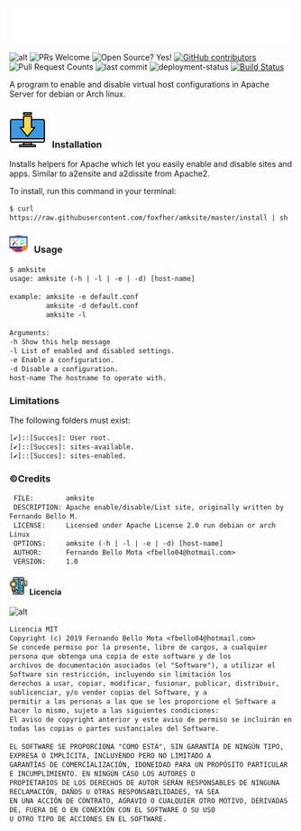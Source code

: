<head>
    <!-- CSS Files -->
     <link href="custom.css" rel="stylesheet" />
</head>

<!--  # amksite -->
![title](config-amksite/title.svg)

![alt](https://img.shields.io/apm/l/vim-mode?label=license&logo=dark-green) ![PRs Welcome](https://img.shields.io/badge/PRs-Welcome-success) ![Open Source? Yes!](https://badgen.net/badge/Open%20Source%20%3F/Yes%21/blue?icon=github) [![GitHub contributors](https://img.shields.io/github/contributors/foxfher/github-readme-quotes.svg)](https://github.com/foxfher/github-readme-quotes/graphs/contributors) ![Pull Request Counts](https://img.shields.io/bitbucket/pr/foxfher/github-readme-quotes) ![last commit](https://img.shields.io/github/last-commit/foxfher/github-readme-quotes) ![deployment-status](https://img.shields.io/website?url=https%3A%2F%2Fgithub-readme-quotes.herokuapp.com%2Fquote) [![Build Status](https://travis-ci.org/joemccann/dillinger.svg?branch=master)](https://github.com/foxfher/github-readme-quotes/)
 
A program to enable and disable virtual host configurations in Apache Server for debian or Arch linux.

### ![install](config-amksite/install.svg) &nbsp; Installation

Installs helpers for Apache which let you easily enable and disable sites and apps. Similar to a2ensite and a2dissite from Apache2.

To install, run this command in your terminal:
```console
$ curl https://raw.githubusercontent.com/foxfher/amksite/master/install | sh

```

### ![usage](config-amksite/usage.png)  &nbsp; Usage

```console
$ amksite
usage: amksite (-h | -l | -e | -d) [host-name]

example: amksite -e default.conf
         amksite -d default.conf
         amksite -l 

Arguments:
-h Show this help message
-l List of enabled and disabled settings.
-e Enable a configuration.
-d Disable a configuration.
host-name The hostname to operate with.

```

### Limitations

The following folders must exist:

    [✔]::[Succes]: User root.
    [✔]::[Succes]: sites-available.
    [✔]::[Succes]: sites-enabled.


###  &copy;Credits

     FILE:        amksite
     DESCRIPTION: Apache enable/disable/List site, originally written by Fernando Bello M.
     LICENSE:     Licensed under Apache License 2.0 run debian or arch Linux
     OPTIONS:     amksite (-h | -l | -e | -d) [host-name]
     AUTHOR:      Fernando Bello Mota <fbello04@hotmail.com>
     VERSION:     1.0

#### ![license](config-amksite/license.png) Licencia
![alt](https://img.shields.io/apm/l/vim-mode?label=license&logo=dark-blue&style=for-the-badge) 
```
Licencia MIT
Copyright (c) 2019 Fernando Bello Mota <fbello04@hotmail.com>
Se concede permiso por la presente, libre de cargos, a cualquier persona que obtenga una copia de este software y de los
archivos de documentación asociados (el "Software"), a utilizar el Software sin restricción, incluyendo sin limitación los
derechos a usar, copiar, modificar, fusionar, publicar, distribuir, sublicenciar, y/o vender copias del Software, y a 
permitir a las personas a las que se les proporcione el Software a hacer lo mismo, sujeto a las siguientes condiciones:
El aviso de copyright anterior y este aviso de permiso se incluirán en todas las copias o partes sustanciales del Software.

EL SOFTWARE SE PROPORCIONA "COMO ESTÁ", SIN GARANTÍA DE NINGÚN TIPO, EXPRESA O IMPLÍCITA, INCLUYENDO PERO NO LIMITADO A
GARANTÍAS DE COMERCIALIZACIÓN, IDONEIDAD PARA UN PROPÓSITO PARTICULAR E INCUMPLIMIENTO. EN NINGÚN CASO LOS AUTORES O 
PROPIETARIOS DE LOS DERECHOS DE AUTOR SERÁN RESPONSABLES DE NINGUNA RECLAMACIÓN, DAÑOS U OTRAS RESPONSABILIDADES, YA SEA 
EN UNA ACCIÓN DE CONTRATO, AGRAVIO O CUALQUIER OTRO MOTIVO, DERIVADAS DE, FUERA DE O EN CONEXIÓN CON EL SOFTWARE O SU USO 
U OTRO TIPO DE ACCIONES EN EL SOFTWARE.
```
